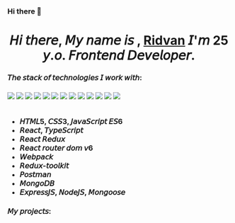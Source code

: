 ### Hi there 👋


<h1 align="center">𝘏𝘪 𝘵𝘩𝘦𝘳𝘦, 𝘔𝘺 𝘯𝘢𝘮𝘦 𝘪𝘴 , <a href="https://github.com/Ridvanes" target="_blank">Ridvan</a> 𝘐'𝘮 25 𝘺.𝘰. 𝘍𝘳𝘰𝘯𝘵𝘦𝘯𝘥 𝘋𝘦𝘷𝘦𝘭𝘰𝘱𝘦𝘳.</h1>
<h3>𝘛𝘩𝘦 𝘴𝘵𝘢𝘤𝘬 𝘰𝘧 𝘵𝘦𝘤𝘩𝘯𝘰𝘭𝘰𝘨𝘪𝘦𝘴 𝘐 𝘸𝘰𝘳𝘬 𝘸𝘪𝘵𝘩:<h3>
<img src='https://img.shields.io/badge/node.js-6DA55F?style=for-the-badge&logo=node.js&logoColor=white'>
<img src="https://img.shields.io/badge/html5-%23E34F26.svg?style=for-the-badge&logo=html5&logoColor=white">
<img src="https://img.shields.io/badge/css3-%231572B6.svg?style=for-the-badge&logo=css3&logoColor=white">
<img src="https://img.shields.io/badge/javascript-%23323330.svg?style=for-the-badge&logo=javascript&logoColor=%23F7DF1E">
<img src="https://img.shields.io/badge/typescript-%23007ACC.svg?style=for-the-badge&logo=typescript&logoColor=white">
<img src="https://img.shields.io/badge/react-%2320232a.svg?style=for-the-badge&logo=react&logoColor=%2361DAFB">
<img src="https://img.shields.io/badge/React_Router-CA4245?style=for-the-badge&logo=react-router&logoColor=white">
<img src="https://img.shields.io/badge/redux-%23593d88.svg?style=for-the-badge&logo=redux&logoColor=white">
<img src="https://img.shields.io/badge/webpack-%238DD6F9.svg?style=for-the-badge&logo=webpack&logoColor=black">
<img src="https://img.shields.io/badge/figma-%23F24E1E.svg?style=for-the-badge&logo=figma&logoColor=white">
<img src="https://img.shields.io/badge/Postman-FF6C37?style=for-the-badge&logo=postman&logoColor=white">
<img src="https://img.shields.io/badge/MongoDB-%234ea94b.svg?style=for-the-badge&logo=mongodb&logoColor=white">
<img src="https://img.shields.io/badge/express.js-%23404d59.svg?style=for-the-badge&logo=express&logoColor=%2361DAFB">
<ul ><br>
<li list-styles="none"> 𝘏𝘛𝘔𝘓5, 𝘊𝘚𝘚3, 𝘑𝘢𝘷𝘢𝘚𝘤𝘳𝘪𝘱𝘵 𝘌𝘚6</li>
<li>𝘙𝘦𝘢𝘤𝘵, 𝘛𝘺𝘱𝘦𝘚𝘤𝘳𝘪𝘱𝘵</li>
<li>𝘙𝘦𝘢𝘤𝘵 𝘙𝘦𝘥𝘶𝘹</li>
<li>𝘙𝘦𝘢𝘤𝘵 𝘳𝘰𝘶𝘵𝘦𝘳 𝘥𝘰𝘮 𝘷6</li>
<li>𝘞𝘦𝘣𝘱𝘢𝘤𝘬</li>
<li>𝘙𝘦𝘥𝘶𝘹-𝘵𝘰𝘰𝘭𝘬𝘪𝘵</li>
<li>𝘗𝘰𝘴𝘵𝘮𝘢𝘯</li>
<li>𝘔𝘰𝘯𝘨𝘰𝘋𝘉</li>
<li>𝘌𝘹𝘱𝘳𝘦𝘴𝘴𝘑𝘚, 𝘕𝘰𝘥𝘦𝘑𝘚, 𝘔𝘰𝘯𝘨𝘰𝘰𝘴𝘦</li>
</ul>

<h3>𝘔𝘺 𝘱𝘳𝘰𝘫𝘦𝘤𝘵𝘴:<h3>
